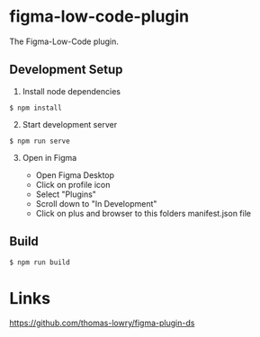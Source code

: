 # figma-low-code-plugin

The Figma-Low-Code plugin. 

## Development Setup

1) Install node dependencies

```
$ npm install
```


2)  Start development server
```
$ npm run serve
```

3) Open in Figma
   
   * Open Figma Desktop
   * Click on profile icon
   * Select "Plugins"
   * Scroll down to "In Development"
   * Click on plus and browser to this folders manifest.json file


## Build

```sh
$ npm run build
```


# Links

https://github.com/thomas-lowry/figma-plugin-ds